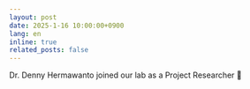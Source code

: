 ```yaml
---
layout: post
date: 2025-1-16 10:00:00+0900
lang: en
inline: true
related_posts: false
---
```


Dr. Denny Hermawanto joined our lab as a Project Researcher 🚀
